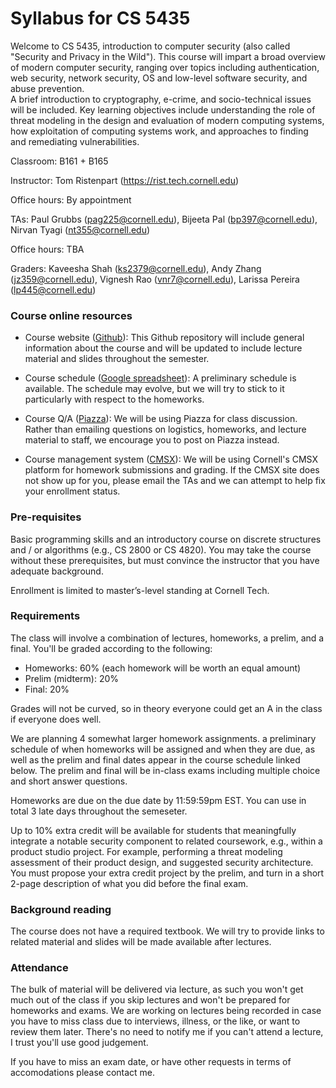 # Syllabus for CS 5435

Welcome to CS 5435, introduction to computer security (also called "Security and
Privacy in the Wild"). This course will impart a broad overview of modern
computer security, ranging over topics including authentication, web security,
network security, OS and low-level software security, and abuse prevention.  
A brief introduction to cryptography, e-crime, and socio-technical issues will
be included. Key learning objectives include understanding the role of threat
modeling in the design and evaluation of modern computing systems, how
exploitation of computing systems work, and approaches to finding and
remediating vulnerabilities. 

Classroom: B161 + B165

Instructor: Tom Ristenpart (https://rist.tech.cornell.edu)

Office hours: By appointment

TAs: Paul Grubbs (pag225@cornell.edu), Bijeeta Pal (bp397@cornell.edu), Nirvan Tyagi (nt355@cornell.edu)

Office hours: TBA


Graders: Kaveesha Shah (ks2379@cornell.edu), Andy Zhang (jz359@cornell.edu), Vignesh Rao  (vnr7@cornell.edu),
Larissa Pereira (lp445@cornell.edu) 

### Course online resources

* Course website ([Github](https://github.com/tomrist/cs5435-fall2019)): This Github repository will include general information about the course and will be updated to include lecture material and slides throughout the semester.

* Course schedule ([Google spreadsheet](https://docs.google.com/spreadsheets/d/1UTABEPfJTjXS-1D5Vqq8lfps037oNO7Gqt9M1NckTpQ/)): A preliminary schedule is available. The schedule may evolve, but we will try to stick to it particularly with respect to the homeworks.

* Course Q/A ([Piazza](https://piazza.com/tech.cornell/fall2019/cs5435/home)): We will be using Piazza for class discussion. Rather than emailing questions on logistics, homeworks, and lecture material to staff, we encourage you to post on Piazza instead.

* Course management system ([CMSX](https://cmsx.cs.cornell.edu)): We will be using Cornell's CMSX platform for homework submissions and grading. If the CMSX site does not show up for you, please email the TAs and we can attempt to help fix your enrollment status. 

### Pre-requisites

Basic programming skills and an introductory course on discrete structures and / or algorithms (e.g., CS 2800 or CS 4820). 
You may take the course without these prerequisites, but must convince the instructor that you have adequate background.

Enrollment is limited to master’s-level standing at Cornell Tech.


### Requirements

The class will involve a combination of lectures, homeworks, a prelim, and a final. 
You'll be graded according to the following:

* Homeworks:  60% (each homework will be worth an equal amount)
* Prelim (midterm):  20% 
* Final:  20% 

Grades will not be curved, so in theory everyone could get an A in the class if
everyone does well.

We are planning 4 somewhat larger homework assignments. a preliminary schedule
of when homeworks will be assigned and when they are due, as well as the prelim
and final dates appear in 
the course schedule linked below. The prelim and final will be in-class exams including
multiple choice and short answer questions. 

Homeworks are due on the due date by 11:59:59pm EST. You can use in
total 3 late days throughout the semeseter. 

Up to 10% extra credit will be available for students that meaningfully
integrate a notable security component to related coursework, e.g., within a
product studio project. For example, performing a threat modeling assessment of
their product design, and suggested security architecture. You must propose your
extra credit project by the prelim, and turn in a short 2-page description of 
what you did before the final exam. 



### Background reading 

The course does not have a required textbook. We will try to provide links to
related material and slides will be made available after lectures.

### Attendance

The bulk of material will be delivered via lecture, as such you won't get much
out of the class if you skip lectures and won't be prepared for homeworks and
exams. We are working on lectures being recorded
in case you have to miss class due to interviews, illness, or the like, or want
to review them later. There's
no need to notify me if you can't attend a lecture, I trust you'll use good
judgement. 

If you have to miss an exam date, or have other requests in terms of
accomodations please contact me. 
